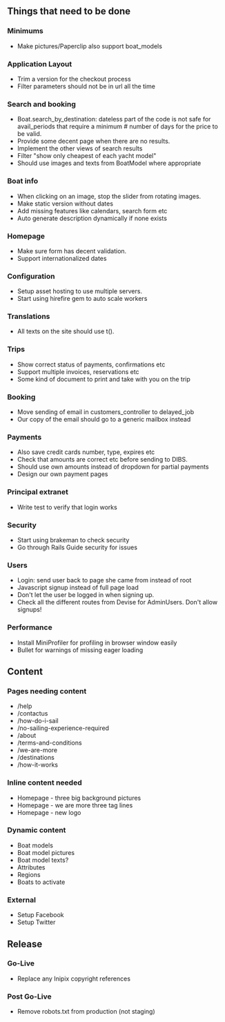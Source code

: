 ## Things that need to be done

### Minimums
* Make pictures/Paperclip also support boat_models

### Application Layout
* Trim a version for the checkout process
* Filter parameters should not be in url all the time

### Search and booking
* Boat.search_by_destination: dateless part of the code is not safe for avail_periods that require a minimum # number of days for the price to be valid.
* Provide some decent page when there are no results.
* Implement the other views of search results
* Filter "show only cheapest of each yacht model"
* Should use images and texts from BoatModel where appropriate

### Boat info
* When clicking on an image, stop the slider from rotating images.
* Make static version without dates
* Add missing features like calendars, search form etc
* Auto generate description dynamically if none exists

### Homepage
* Make sure form has decent validation.
* Support internationalized dates

### Configuration
* Setup asset hosting to use multiple servers.
* Start using hirefire gem to auto scale workers

### Translations
* All texts on the site should use t().

### Trips
* Show correct status of payments, confirmations etc
* Support multiple invoices, reservations etc
* Some kind of document to print and take with you on the trip

### Booking
* Move sending of email in customers_controller to delayed_job
* Our copy of the email should go to a generic mailbox instead

### Payments
* Also save credit cards number, type, expires etc
* Check that amounts are correct etc before sending to DIBS.
* Should use own amounts instead of dropdown for partial payments
* Design our own payment pages

### Principal extranet
* Write test to verify that login works

### Security
* Start using brakeman to check security
* Go through Rails Guide security for issues

### Users
* Login: send user back to page she came from instead of root
* Javascript signup instead of full page load
* Don't let the user be logged in when signing up.
* Check all the different routes from Devise for AdminUsers. Don't allow signups!

### Performance
* Install MiniProfiler for profiling in browser window easily
* Bullet for warnings of missing eager loading



## Content

### Pages needing content
* /help
* /contactus
* /how-do-i-sail
* /no-sailing-experience-required
* /about
* /terms-and-conditions
* /we-are-more
* /destinations
* /how-it-works

### Inline content needed
* Homepage - three big background pictures
* Homepage - we are more three tag lines
* Homepage - new logo

### Dynamic content
* Boat models
* Boat model pictures
* Boat model texts?
* Attributes
* Regions
* Boats to activate

### External
* Setup Facebook
* Setup Twitter

## Release

### Go-Live
* Replace any Inipix copyright references

### Post Go-Live
* Remove robots.txt from production (not staging)


